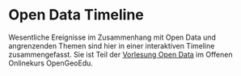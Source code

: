 # Open Data Timeline
Wesentliche Ereignisse im Zusammenhang mit Open Data und angrenzenden Themen sind hier in einer interaktiven Timeline zusammengefasst. Sie ist Teil der <a href="https:www.opengeoedu.de/learn/opendata/vorlesung" target="_blank">Vorlesung Open Data</a> im Offenen Onlinekurs OpenGeoEdu.

